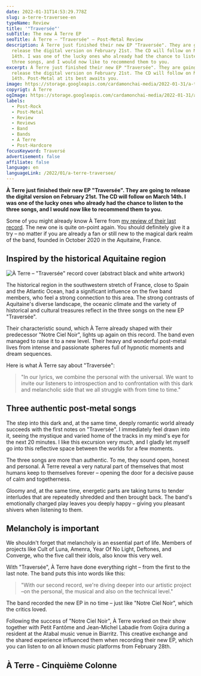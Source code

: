 ```yaml
---
date: 2022-01-31T14:53:29.778Z
slug: a-terre-traversee-en
typeName: Review
title: '"Traversée"'
subTitle: The new À Terre EP
seoTitle: À Terre – "Traversée" – Post-Metal Review
description: À Terre just finished their new EP "Traversée". They are going to
  release the digital version on February 21st. The CD will follow on March
  14th. I was one of the lucky ones who already had the chance to listen to the
  three songs, and I would now like to recommend them to you.
excerpt: À Terre just finished their new EP "Traversée". They are going to
  release the digital version on February 21st. The CD will follow on March
  14th. Post-Metal at its best awaits you.
image: https://storage.googleapis.com/cardamonchai-media/2022-01-31/a-terre-traversee-jpg-imagine-080808_000000_1024_768/640.webp
copyrigt: À Terre
ogImage: https://storage.googleapis.com/cardamonchai-media/2022-01-31/a-terre-traversee-fb-png-imagine-080808_0d0d0d_1200_628/640.webp
labels:
  - Post-Rock
  - Post-Metal
  - Review
  - Reviews
  - Band
  - Bands
  - À Terre
  - Post-Hardcore
focusKeyword: Traversé
advertisement: false
affiliate: false
language: en
languageLink: /2022/01/a-terre-traversee/
---
```

**À Terre just finished their new EP "Traversée". They are going to release the digital version on February 21st. The CD will follow on March 14th. I was one of the lucky ones who already had the chance to listen to the three songs, and I would now like to recommend them to you.**

Some of you might already know À Terre from [my review of their last record](/2021/05/a-terre-notre-ciel-noir-en/). The new one is quite on-point again. You should definitely give it a try – no matter if you are already a fan or still new to the magical dark realm of the band, founded in October 2020 in the Aquitaine, France.

## Inspired by the historical Aquitaine region

![À Terre – "Traversée" record cover (abstract black and white artwork)](https://storage.googleapis.com/cardamonchai-media/2022-01-31/a-terre-traversee-cover-jpg-imagine-080808_000000_1080_1080/640.webp "À Terre – \"Traversée\"")

The historical region in the southwestern stretch of France, close to Spain and the Atlantic Ocean, had a significant influence on the five band members, who feel a strong connection to this area. The strong contrasts of Aquitaine's diverse landscape, the oceanic climate and the variety of historical and cultural treasures reflect in the three songs on the new EP "Traversée".

Their characteristic sound, which À Terre already shaped with their predecessor "Notre Ciel Noir", lights up again on this record. The band even managed to raise it to a new level. Their heavy and wonderful post-metal lives from intense and passionate spheres full of hypnotic moments and dream sequences.

Here is what À Terre say about "Traversée":

> "In our lyrics, we combine the personal with the universal. We want to invite our listeners to introspection and to confrontation with this dark and melancholic side that we all struggle with from time to time."

## Three authentic post-metal songs

The step into this dark and, at the same time, deeply romantic world already succeeds with the first notes on "Traversée". I immediately feel drawn into it, seeing the mystique and varied home of the tracks in my mind's eye for the next 20 minutes. I like this excursion very much, and I gladly let myself go into this reflective space between the worlds for a few moments.

The three songs are more than authentic. To me, they sound open, honest and personal. À Terre reveal a very natural part of themselves that most humans keep to themselves forever – opening the door for a decisive pause of calm and togetherness.

Gloomy and, at the same time, energetic parts are taking turns to tender interludes that are repeatedly shredded and then brought back. The band's emotionally charged play leaves you deeply happy – giving you pleasant shivers when listening to them.

## Melancholy is important

We shouldn't forget that melancholy is an essential part of life. Members of projects like Cult of Luna, Amenra, Year Of No Light, Deftones, and Converge, who the five call their idols, also know this very well.

With "Traversée", À Terre have done everything right – from the first to the last note. The band puts this into words like this:

> "With our second record, we're diving deeper into our artistic project –on the personal, the musical and also on the technical level."

The band recorded the new EP in no time – just like "Notre Ciel Noir", which the critics loved.

Following the success of "Notre Ciel Noir", À Terre worked on their show together with Petit Fantôme and Jean-Michel Labadie from Gojira during a resident at the Atabal music venue in Biarritz. This creative exchange and the shared experience influenced them when recording their new EP, which you can listen to on all known music platforms from February 28th.

## À Terre - Cinquième Colonne

<YouTube id="Zt5CvN8tkm0" />